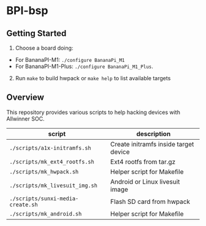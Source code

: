 # BPI-bsp

## Getting Started

1. Choose a board doing:
-   For BananaPI-M1: `./configure BananaPi_M1`
-   For BananaPI-M1-Plus: `./configure BananaPi_M1_Plus`.

2. Run `make` to build hwpack or `make help` to list available targets

## Overview

This repository provides various scripts to help hacking devices with Allwinner SOC.

| script | description |
| --- | --- |
| `./scripts/a1x-initramfs.sh` | Create initramfs inside target device |
| `./scripts/mk_ext4_rootfs.sh` | Ext4 rootfs from tar.gz |
| `./scripts/mk_hwpack.sh ` | Helper script for Makefile |
| `./scripts/mk_livesuit_img.sh` | Android or Linux livesuit image |
| `./scripts/sunxi-media-create.sh` | Flash SD card from hwpack |
| `./scripts/mk_android.sh` | Helper script for Makefile |
